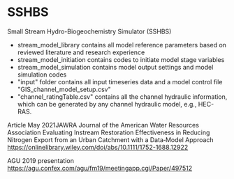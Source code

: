 # SSHBS
Small Stream Hydro-Biogeochemistry Simulator (SSHBS)

- stream_model_library contains all model reference parameters based on reviewed literature and research experience
- stream_model_initiation contains codes to initiate model stage variables
- stream_model_simulation contains model output settings and model simulation codes
- "input" folder contains all input timeseries data and a model control file "GIS_channel_model_setup.csv"
- "channel_ratingTable.csv" contains all the channel hydraulic information, which can be generated by any channel hydraulic model, e.g., HEC-RAS.

Article May 2021JAWRA Journal of the American Water Resources Association
Evaluating Instream Restoration Effectiveness in Reducing Nitrogen Export from an Urban Catchment with a Data‐Model Approach
https://onlinelibrary.wiley.com/doi/abs/10.1111/1752-1688.12922

AGU 2019 presentation
https://agu.confex.com/agu/fm19/meetingapp.cgi/Paper/497512
